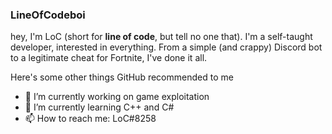 ### LineOfCodeboi

hey, I'm LoC (short for **line of code**, but tell no one that). I'm a self-taught developer, interested in everything. From a simple (and crappy) Discord bot to a legitimate cheat for Fortnite, I've done it all.

Here's some other things GitHub recommended to me
- 🔭 I’m currently working on game exploitation
- 🌱 I’m currently learning C++ and C#
- 📫 How to reach me: LoC#8258

<!--
**LineOfCodeboi/LineOfCodeboi** is a ✨ _special_ ✨ repository because its `README.md` (this file) appears on your GitHub profile.

Here are some ideas to get you started:

- 🔭 I’m currently working on ...
- 🌱 I’m currently learning ...
- 👯 I’m looking to collaborate on ...
- 🤔 I’m looking for help with ...
- 💬 Ask me about ...
- 📫 How to reach me: ...
- 😄 Pronouns: ...
- ⚡ Fun fact: ...
-->
